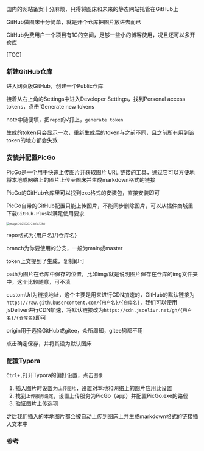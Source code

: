 国内的网站备案十分麻烦，只得将图床和未来的静态网站托管在GitHub上

GitHub做图床十分简单，就是开个仓库把图片放进去而已

GitHub免费用户一个项目有1G的空间，足够一些小的博客使用，况且还可以多开仓库

[TOC]

### 新建GitHub仓库

进入网页版GitHub，创建一个Public仓库

接着从右上角的Settings中进入Developer Settings，找到Personal access tokens，点击`Generate new tokens

note中随便填，把`repo`的√打上，`generate token`

生成的token只会显示一次，重新生成后的token与之前不同，且之前所有用到该token的地方都会失效

### 安装并配置PicGo

PicGo是一个用于快速上传图片并获取图片 URL 链接的工具，通过它可以方便地将本地或网络上的图片上传至图床并生成markdown格式的链接

PicGo的GitHub仓库里可以找到exe格式的安装包，直接安装即可

PicGo自带的GitHub配置只能上传图片，不能同步删除图片，可以从插件商城里下载`GitHub-Plus`以满足使用要求

<img src="https://cdn.jsdelivr.net/gh/TClizha/PicCloud/img/image-20210202230143780.png" alt="image-20210202230143780" style="zoom: 50%;" />

repo格式为{用户名}/{仓库名}

branch为你要使用的分支，一般为main或master

token上文提到了生成，复制即可

path为图片在仓库中保存的位置，比如img/就是说明图片保存在仓库的img文件夹中，这个比较随意，可不填

customUrl为链接地址，这个主要是用来进行CDN加速的，GitHub的默认链接为`https://raw.githubusercontent.com/{用户名}/{仓库名}`，我们可以使用jsDeliver进行CDN加速，将默认链接改为`https://cdn.jsdelivr.net/gh/{用户名}/{仓库名}`即可

origin用于选择GitHub或gitee，众所周知，gitee狗都不用

点击确定保存，并将其设为默认图床

### 配置Typora

`Ctrl+,`打开Typora的偏好设置，点击`图像`

1. 插入图片时设置为`上传图片`，设置对本地和网络上的图片应用此设置
2. 找到`上传服务设定`，设置上传服务为PicGo（app）并配置PicGo.exe的路径
3. 验证图片上传选项

之后我们插入的本地图片都会被自动上传到图床上并生成markdown格式的链接插入文本中

### 参考

[1]: https://picgo.github.io/PicGo-Doc/zh/guide/	"官方文档"
[2]: https://lovelijunyi.gitee.io/posts/a833.html	"图床对比与Github图床的优化"

